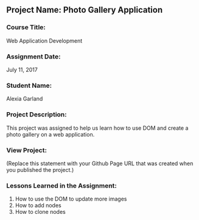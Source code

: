 ## Project Name:  Photo Gallery Application

### Course Title:
Web Application Development

### Assignment Date:  
July 11, 2017

### Student Name:  
Alexia Garland

### Project Description:
This project was assigned to help us learn how to use DOM and create a photo gallery on a web application.

### View Project:
(Replace this statement with your Github Page URL that was created when you 
 published the project.)

### Lessons Learned in the Assignment:
1. How to use the DOM to update more images
2. How to add nodes
3. How to clone nodes
